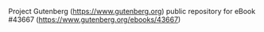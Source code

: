 Project Gutenberg (https://www.gutenberg.org) public repository for eBook #43667 (https://www.gutenberg.org/ebooks/43667)
